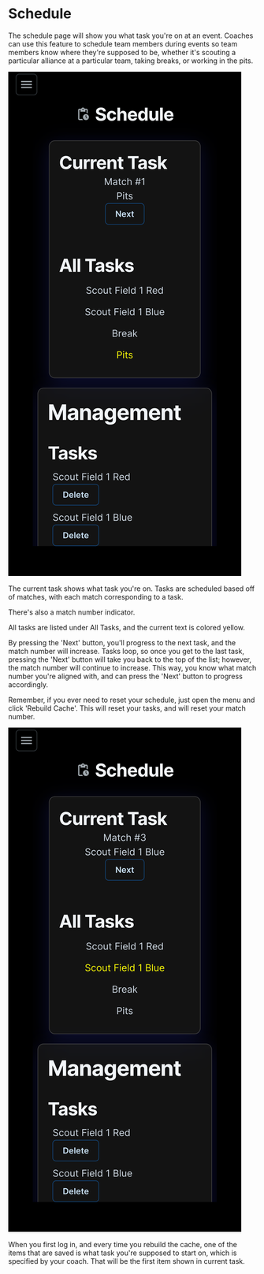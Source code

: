 # Schedule

The schedule page will show you what task you're on at an event. Coaches can use this feature to schedule team members during events so team members know where they're supposed to be, whether it's scouting a particular alliance at a particular team, taking breaks, or working in the pits.

![](../.gitbook/assets/user-schedule-default.png)

The current task shows what task you're on. Tasks are scheduled based off of matches, with each match corresponding to a task.

There's also a match number indicator.

All tasks are listed under All Tasks, and the current text is colored yellow.

By pressing the 'Next' button, you'll progress to the next task, and the match number will increase. Tasks loop, so once you get to the last task, pressing the 'Next' button will take you back to the top of the list; however, the match number will continue to increase. This way, you know what match number you're aligned with, and can press the 'Next' button to progress accordingly.

Remember, if you ever need to reset your schedule, just open the menu and click 'Rebuild Cache'. This will reset your tasks, and will reset your match number.

![](../.gitbook/assets/user-schedule-progression.png)

When you first log in, and every time you rebuild the cache, one of the items that are saved is what task you're supposed to start on, which is specified by your coach. That will be the first item shown in current task.
